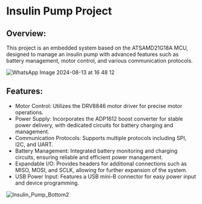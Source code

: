 
# Insulin Pump Project


## Overview:

This project is an embedded system based on the ATSAMD21G18A MCU, designed to manage an insulin pump with advanced features such as battery management, motor control, and various communication protocols.

![WhatsApp Image 2024-08-13 at 16 48 12](https://github.com/user-attachments/assets/eb45fc1c-78af-4bef-b919-932f74dd4435)



## Features:

- Motor Control: Utilizes the DRV8846 motor driver for precise motor operations.
- Power Supply: Incorporates the ADP1612 boost converter for stable power delivery, with dedicated circuits for battery charging and management.
- Communication Protocols: Supports multiple protocols including SPI, I2C, and UART.
- Battery Management: Integrated battery monitoring and charging circuits, ensuring reliable and efficient power management.
- Expandable I/O: Provides headers for additional connections such as MISO, MOSI, and SCLK, allowing for further expansion of the system.
- USB Power Input: Features a USB mini-B connector for easy power input and device programming.

![Insulin_Pump_Bottom2](https://github.com/user-attachments/assets/fb4c2f37-97cd-4961-a42a-34909b714bd1)

